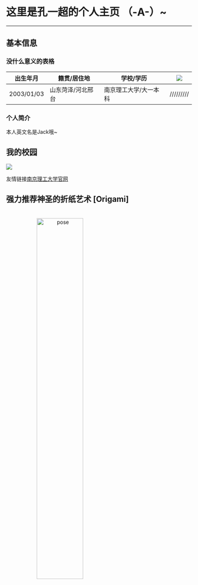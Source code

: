 # 这里是孔一超的个人主页 （-A-）~
---
## 基本信息
### 没什么意义的表格

 |  出生年月  |  籍贯/居住地  |  学校/学历  | ![](http://m.qpic.cn/psc?/V52EhUgX0YboDE1ze2qB0GEYU82zqMdY/ruAMsa53pVQWN7FLK88i5luViB5mYjuVXD7ir6q7waKRwP6jCGSY9wuL8itRoa6t7y1OR0FeqCeUwVfcNznE*9LdWSBUKlbPQM4jEefEUFk!/b&bo=MAAwAAAAAAABByA!&rf=viewer_4)|
 |  ----  |  ----  |  ----  |  ----  |
 |  2003/01/03  |  山东菏泽/河北邢台  |  南京理工大学/大一本科  | /////////|
 
 ### 个人简介
 
 本人英文名是Jack哦~
 
 ## 我的校园
 
![](http://m.qpic.cn/psc?/V52EhUgX0YboDE1ze2qB0GEYU82zqMdY/ruAMsa53pVQWN7FLK88i5gYaCTmWW5H3wrnmLFjEyJ8jbkT0BTDVEeBkZ26u57CFcKKNqd0uPHC.tdcCunHTZpLRhomaNYKe.NqeYxA.BZg!/b&bo=VQhABgAAAAADBzk!&rf=viewer_4)

友情链接[南京理工大学官网](http://www.njust.edu.cn)

## 强力推荐神圣的折纸艺术 [Origami]

 <img src="http://m.qpic.cn/psc?/V52EhUgX0YboDE1ze2qB0GEYU82zqMdY/ruAMsa53pVQWN7FLK88i5ngl25HxUDKVcSzMvuWjNcXOydKjPKF*zSv71B*K.eRVFC0MYb.0jHOZqmaPtKOqhAU1p45B*eLOoFGOVi80VcI!/b&bo=OARRBAAAAAABB0k!&rf=viewer_4raw=ture"
 style="width:50%;text-align:center;padding:10px 10px;margin:10px;"
alt="pose">








